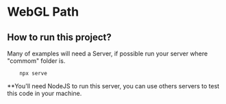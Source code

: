 # WebGL Path


## How to run this project?

Many of examples will need a Server, if possible run your server where "commom" folder is.

```bsh
    npx serve
```

**You'll need NodeJS to run this server, you can use others servers to test this code in your machine.